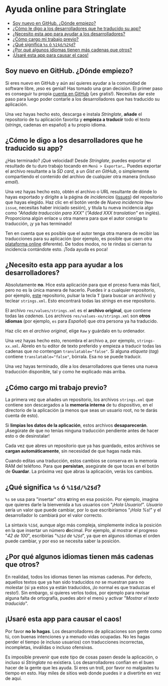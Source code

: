 # Ayuda online para Stringlate
- [Soy nuevo en GitHub. ¿Dónde empiezo?](#soy-nuevo-en-github-dónde-empiezo)
- [¿Cómo le digo a los desarrolladores que he traducido su app?](#cómo-le-digo-a-los-desarrolladores-que-he-traducido-su-app)
- [¿Necesito esta app para ayudar a los desarrolladores?](#necesito-esta-app-para-ayudar-a-los-desarrolladores)
- [¿Cómo cargo mi trabajo previo?](#cómo-cargo-mi-trabajo-previo)
- [¿Qué significa `%s` ó `%1$d/%2$d`?](#qué-significa-s-ó-1d2d)
- [¿Por qué algunos idiomas tienen más cadenas que otros?](#por-qué-algunos-idiomas-tienen-más-cadenas-que-otros)
- [¡Usaré esta app para causar el caos!](#usaré-esta-app-para-causar-el-caos)

## Soy nuevo en GitHub. ¿Dónde empiezo?
Si eres nuevo en GitHub y aún así quieres ayudar a la comunidad de software
libre, ¡eso es genial! Has tomado una gran decisión. El primer paso es conseguir
tu propia [cuenta en GitHub](https://github.com/join) (¡es gratis!). Necesitas
dar este paso para luego poder contarle a los desarrolladores que has traducido
su aplicación.

Una vez hayas hecho esto, descarga e instala *Stringlate*, **añade** el
repositorio de tu aplicación favorita y **empieza a traducir** todo el
texto (*strings*, cadenas en español) a tu propio idioma.

## ¿Cómo le digo a los desarrolladores que he traducido su app?
¿Has terminado? ¡Qué velocidad! Desde *Stringlate*, puedes exportar el resultado
de tu duro trabajo tocando en `Menú > Exportar…`. Puedes exportar el archivo
resultante a la *SD card*, a un *Gist en GitHub*, o simplemente compartiendo
el contenido del archivo de cualquier otra manera (incluso *email*).

Una vez hayas hecho esto, obtén el archivo o URL resultante de dónde lo hayas
exportado y dirígite a la página de *incidencias*
([issues](https://github.com/LonamiWebs/Stringlate/issues)) del repositorio
que hayas elegido. Haz clic en el botón verde de *Nueva incidencia*
(`New issue`, necesitas haber iniciado sesión), y titula tu nueva incidencia
algo como *"Añadida traducción para XXX"* (*"Added XXX translation"* en inglés).
Proporciona algún enlace u otra manera para que el autor consiga tu traducción,
¡y ya has terminado!

Ten en cuenta que es posible que el autor tenga otra manera de recibir las
traducciones para su aplicación (por ejemplo, es posible que usen otra
[plataforma online](https://www.transifex.com/) diferente). De todos modos,
no te rindas si cierran tu incidencia contándote esto. ¡Toda ayuda es poca!

## ¿Necesito esta app para ayudar a los desarrolladores?
Absolutamente **no**. Hice esta aplicación para que el prceso fuera más fácil,
pero no es la única manera de hacerlo. Puedes ir a cualquier repositorio,
por ejemplo, [este](https://github.com/LonamiWebs/Stringlate) repositorio,
pulsar la tecla <kbd>T</kbd> (para buscar un archivo) y teclear `strings.xml`.
Esto encontrará todas las *strings* en ese repositorio.

El archivo `res/values/strings.xml` es el **archivo original**, que contiene
todas las *cadenas*. Los archivos `res/values-xx/strings.xml` son
**otros idiomas** (por ejemplo, `es` para *Español*) que otra persona ya ha
traducido.

Haz clic en el *archivo original*, elige `Raw` y guárdalo en tu ordenador.

Una vez hayas hecho esto, renombra el archivo a, por ejemplo, `strings-xx.xml`.
Ábrelo en tu editor de texto preferido y empieza a traducir todas las cadenas
que *no* contengan `translatable="false"`. Si alguna *etiqueta* (*tag*)
contiene `translatable="false"`, bórrala. Esa no se puede traducir.

Una vez hayas terminado, dile a los desarrolladores que tienes una
nueva traducción disponible, tal y como he explicado más arriba.

## ¿Cómo cargo mi trabajo previo?
La primera vez que añades un repositorio, los archivos `strings.xml` que
contiene son descargados a la **memoria interna** de tu dispositivo, en el
directorio de la aplicación (a menos que seas un usuario root, no te darás
cuenta de esto).

Si **limpias los datos de la aplicación**, estos archivos **desaparecerán**.
¡Asegúrate de que no tenías ninguna traducción pendiente antes de hacer esto
o de desinstalar!

Cada vez que abres un repositorio que ya has guardado, estos archivos se
**cargan automáticamente**, sin necesidad de que hagas nada más.

Cuando editas una traducción, estos cambios se conserva en la memoria RAM del
teléfono. Para que **persistan**, asegúrate de que tocas en el botón de
**Guardar**. La próxima vez que abras la aplicación, verás los cambios.

## ¿Qué significa `%s` ó `%1$d/%2$d`?
`%s` se usa para "insertar" otra **s**tring en esa posición. Por ejemplo,
imagina que quieres darle la bienvenida a tus usuarios con  "*¡Hola Usuario!*".
*Usuario* sería un valor que puede cambiar, por lo que escribiríamos
"*¡Hola %s!*" y el desarrollador lo cambiará por el valor correcto.

La sintaxis `%1$d`, aunque algo más compleja, simplemente indica la posición
en la que insertar un número **d**ecimal. Por ejemplo, al mostrar el progreso
"*42 de 100*", escribirías "*`%1$d` de `%2$d`*", ya que en algunos idiomas
el orden puede cambiar, y por eso se necesita saber la posición.

## ¿Por qué algunos idiomas tienen más cadenas que otros?
En realidad, todos los idiomas tienen las mismas cadenas. Por defecto,
aquellos textos que ya han sido traducidos *no* se muestran para no molestar
(si ya estos ya están traducidos, ¡lo normal es que traduzcas el resto!). Sin
embargo, si quieres verlos todos, por ejemplo para revisar alguna falta de
ortografía, puedes abrir el menú y activar "*Mostrar el texto traducido*".

## ¡Usaré esta app para causar el caos!
Por favor **no lo hagas**. Los desarrolladores de aplicaciones son gente como
tú, con buenas intenciones y a menudo vidas ocupadas. No les hagas perder el
tiempo (e incluso usuarios) con traducciones incorrectas, incompletas,
inválidas o incluso ofensivas.

Es imposible prevenir que este tipo de cosas pasen desde la aplicación, o
incluso si *Stringlate* no existiera. Los desarrolladores confían en el buen
hacer de la gente que les ayuda. Si eres un troll, por favor no malgastes
tu tiempo en esto. Hay miles de sitios web donde puedes ir a divertirte en
vez de aquí.
